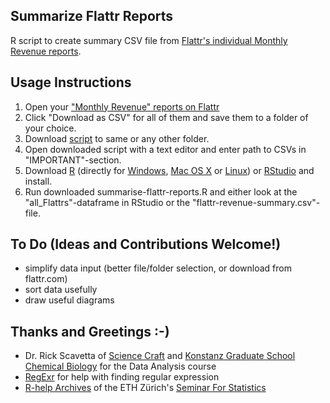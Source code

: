 Summarize Flattr Reports
---

R script to create summary CSV file from [Flattr's individual Monthly Revenue reports](https://flattr.com/dashboard/transactions).



Usage Instructions
---

1. Open your ["Monthly Revenue" reports on Flattr](https://flattr.com/dashboard/transactions)
2. Click "Download as CSV" for all of them and save them to a folder of your choice.
3. Download [script](https://github.com/KonScience/Summarise-Flattr-Reports/blob/master/summarise-flattr-reports.R) to same or any other folder.
4. Open downloaded script with a text editor and enter path to CSVs in "IMPORTANT"-section.
5. Download [R](http://www.r-project.org/) (directly for [Windows](http://cran.rstudio.com/bin/windows/base/), [Mac OS X](http://cran.rstudio.com/bin/macosx/) or [Linux](http://cran.rstudio.com/bin/linux/)) or [RStudio](http://www.rstudio.com/products/rstudio/download/) and install.
6. Run downloaded summarise-flattr-reports.R and either look at the "all_Flattrs"-dataframe in RStudio or the "flattr-revenue-summary.csv"-file.



To Do (Ideas and Contributions Welcome!)
---

- simplify data input (better file/folder selection, or download from flattr.com)
- sort data usefully
- draw useful diagrams



Thanks and Greetings :-)
---

- Dr. Rick Scavetta of [Science Craft](http://www.science-craft.com/) and  [Konstanz Graduate School Chemical Biology](http://www.chembiol.uni-konstanz.de/) for the Data Analysis course
- [RegExr](http://www.regexr.com/) for help with finding regular expression
- [R-help Archives](https://stat.ethz.ch/pipermail/r-help/) of the ETH Zürich's [Seminar For Statistics](https://stat.ethz.ch/)
